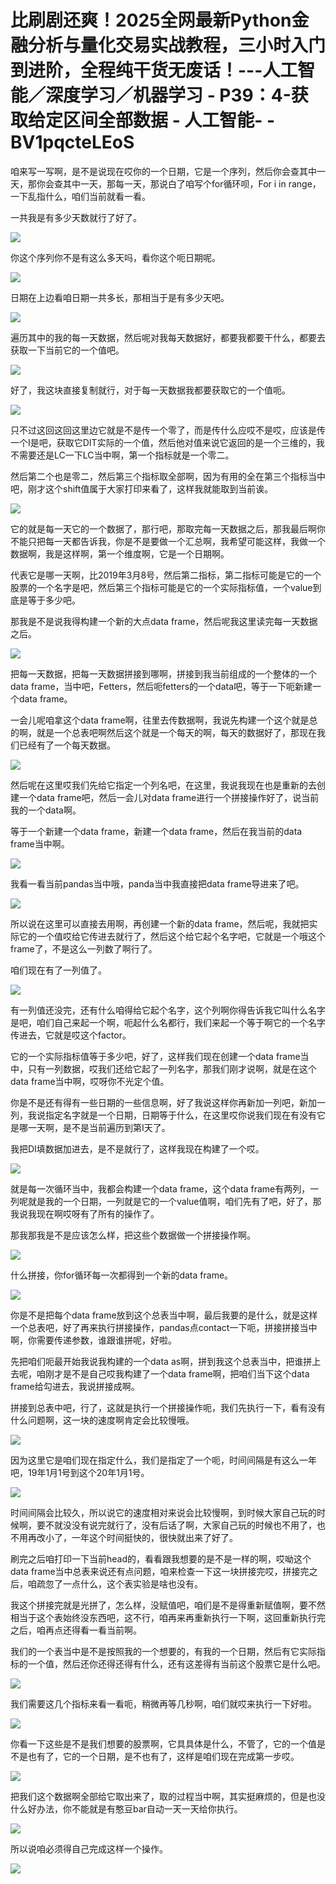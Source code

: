 # 比刷剧还爽！2025全网最新Python金融分析与量化交易实战教程，三小时入门到进阶，全程纯干货无废话！---人工智能／深度学习／机器学习 - P39：4-获取给定区间全部数据 - 人工智能- - BV1pqcteLEoS

咱来写一写啊，是不是说现在哎你的一个日期，它是一个序列，然后你会查其中一天，那你会查其中一天，那每一天，那说白了咱写个for循环呗，For i in range，一下乱指什么，咱们当前就看一看。

一共我是有多少天数就行了好了。

![](img/1728b7afd50c65c49b8f74a2d6943c44_1.png)

你这个序列你不是有这么多天吗，看你这个呃日期呢。

![](img/1728b7afd50c65c49b8f74a2d6943c44_3.png)

日期在上边看咱日期一共多长，那相当于是有多少天吧。

![](img/1728b7afd50c65c49b8f74a2d6943c44_5.png)

遍历其中的我的每一天数据，然后呢对我每天数据好，都要我都要干什么，都要去获取一下当前它的一个值吧。

![](img/1728b7afd50c65c49b8f74a2d6943c44_7.png)

好了，我这块直接复制就行，对于每一天数据我都要获取它的一个值呃。

![](img/1728b7afd50c65c49b8f74a2d6943c44_9.png)

只不过这回这回这里边它就是不是传一个零了，而是传什么应哎不是哎，应该是传一个I是吧，获取它DIT实际的一个值，然后他对值来说它返回的是一个三维的，我不需要还是LC一下LC当中啊，第一个指标就是一个零二。

然后第二个也是零二，然后第三个指标取全部啊，因为有用的全在第三个指标当中吧，刚才这个shift值属于大家打印来看了，这样我就能取到当前诶。



![](img/1728b7afd50c65c49b8f74a2d6943c44_11.png)

它的就是每一天它的一个数据了，那行吧，那取完每一天数据之后，那我最后啊你不能只把每一天都告诉我，你是不是要做一个汇总啊，我希望可能这样，我做一个数据啊，我是这样啊，第一个维度啊，它是一个日期啊。

代表它是哪一天啊，比2019年3月8号，然后第二指标，第二指标可能是它的一个股票的一个名字是吧，然后第三个指标可能是它的一个实际指标值，一个value到底是等于多少吧。

那我是不是说我得构建一个新的大点data frame，然后呢我这里读完每一天数据之后。

![](img/1728b7afd50c65c49b8f74a2d6943c44_13.png)

把每一天数据，把每一天数据拼接到哪啊，拼接到我当前组成的一个整体的一个data frame，当中吧，Fetters，然后呃fetters的一个data吧，等于一下呃新建一个data frame。

一会儿呢咱拿这个data frame啊，往里去传数据啊，我说先构建一个这个就是总的啊，就是一个总表吧啊然后这个就是一个每天的啊，每天的数据好了，那现在我们已经有了一个每天数据。



![](img/1728b7afd50c65c49b8f74a2d6943c44_15.png)

然后呢在这里哎我们先给它指定一个列名吧，在这里，我说我现在也是重新的去创建一个data frame吧，然后一会儿对data frame进行一个拼接操作好了，说当前我的一个data啊。

等于一个新建一个data frame，新建一个data frame，然后在我当前的data frame当中啊。



![](img/1728b7afd50c65c49b8f74a2d6943c44_17.png)

我看一看当前pandas当中哦，panda当中我直接把data frame导进来了吧。

![](img/1728b7afd50c65c49b8f74a2d6943c44_19.png)

所以说在这里可以直接去用啊，再创建一个新的data frame，然后呢，我就把实际它的一个值哎给它传进去就行了，然后这个给它起个名字吧，它就是一个哦这个frame了，不是这么一列数了啊行了。

咱们现在有了一列值了。

![](img/1728b7afd50c65c49b8f74a2d6943c44_21.png)

有一列值还没完，还有什么咱得给它起个名字，这个列啊你得告诉我它叫什么名字是吧，咱们自己来起一个啊，呃起什么名都行，我们来起一个等于啊它的一个名字传进去，它就是哎这个factor。

它的一个实际指标值等于多少吧，好了，这样我们现在创建一个data frame当中，只有一列数据，哎我们还给它起了一列名字，那我们刚才说啊，就是在这个data frame当中啊，哎呀你不光定个值。

你是不是还有得有一些日期的一些信息啊，好了我说这样你再新加一列吧，新加一列，我说指定名字就是一个日期，日期等于什么，在这里哎你说我们现在有没有它是哪一天啊，是不是当前遍历到第I天了。

我把DI填数据加进去，是不是就行了，这样我现在构建了一个哎。

![](img/1728b7afd50c65c49b8f74a2d6943c44_23.png)

就是每一次循环当中，我都会构建一个data frame，这个data frame有两列，一列呢就是我的一个日期，一列就是它的一个value值啊，咱们先有了吧，好了，那我说我现在啊哎呀有了所有的操作了。

那我那我是不是应该怎么样，把这些个数据做一个拼接操作啊。

![](img/1728b7afd50c65c49b8f74a2d6943c44_25.png)

什么拼接，你for循环每一次都得到一个新的data frame。

![](img/1728b7afd50c65c49b8f74a2d6943c44_27.png)

你是不是把每个data frame放到这个总表当中啊，最后我要的是什么，就是这样一个总表吧，好了再来执行拼接操作，pandas点contact一下呃，拼接拼接当中啊，你需要传递参数，谁跟谁拼呢，好啦。

先把咱们呃最开始我说我构建的一个data as啊，拼到我这个总表当中，把谁拼上去呢，咱刚才是不是自己哎我构建了一个data frame啊，把咱们当下这个data frame给勾进去，我说拼接成啊。

拼接到总表中吧，行了，这就是执行一个拼接操作呃，我们先执行一下，看有没有什么问题啊，这一块的速度啊肯定会比较慢哦。



![](img/1728b7afd50c65c49b8f74a2d6943c44_29.png)

因为这里它是咱们现在指定什么，我们是指定了一个呃，时间间隔是有这么一年吧，19年1月1号到这个20年1月1号。



![](img/1728b7afd50c65c49b8f74a2d6943c44_31.png)

时间间隔会比较久，所以说它的速度相对来说会比较慢啊，到时候大家自己玩的时候啊，要不就没没有说完就行了，没有后话了啊，大家自己玩的时候也不用了，也不用再改小了，一年这个时间挺快的，很快就出来了好了。

刷完之后咱打印一下当前head的，看看跟我想要的是不是一样的啊，哎呦这个data frame当中总表来说还有点问题，咱来检查一下这一块拼接完哎，拼接完之后，咱疏忽了一点什么，这个表实验是啥也没有。

我这个拼接完就是光拼了，怎么样，没赋值吧，咱们是不是得重新赋值啊，要不然相当于这个表始终没东西吧，这不行，咱再来再重新执行一下啊，这回重新执行完之后，咱再点还得看一看当前啊。

我们的一个表当中是不是按照我的一个想要的，有我的一个日期，然后有它实际指标的一个值，然后还你还得还得有什么，还有这差得有当前这个股票它是什么吧。



![](img/1728b7afd50c65c49b8f74a2d6943c44_33.png)

我们需要这几个指标来看一看呃，稍微再等几秒啊，咱们就哎来执行一下好啦。

![](img/1728b7afd50c65c49b8f74a2d6943c44_35.png)

你看一下这些是不是我们想要的股票啊，它具具体是什么，不管了，它的一个值是不是也有了，它的一个日期，是不也有了，这样是咱们现在完成第一步哎。



![](img/1728b7afd50c65c49b8f74a2d6943c44_37.png)

把我们这个数据啊全部给它取出来了，取的过程当中啊，其实挺麻烦的，但是也没什么好办法，你不能就是有憨豆bar自动一天一天给你执行。



![](img/1728b7afd50c65c49b8f74a2d6943c44_39.png)

所以说咱必须得自己完成这样一个操作。

![](img/1728b7afd50c65c49b8f74a2d6943c44_41.png)